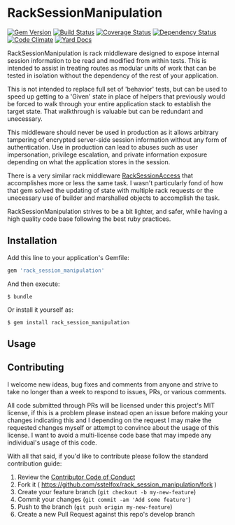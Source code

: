 # RackSessionManipulation

[![Gem Version](https://badge.fury.io/rb/rack_session_manipulation.svg)](https://rubygems.org/gems/rack_session_manipulation)
[![Build Status](https://travis-ci.org/sstelfox/rack_session_manipulation.svg)](https://travis-ci.org/sstelfox/rack_session_manipulation)
[![Coverage Status](https://coveralls.io/repos/sstelfox/rack_session_manipulation/badge.svg?branch=develop)](https://coveralls.io/r/sstelfox/rack_session_manipulation?branch=develop)
[![Dependency Status](https://gemnasium.com/sstelfox/rack_session_manipulation.svg)](https://gemnasium.com/sstelfox/rack_session_manipulation)
[![Code Climate](https://codeclimate.com/github/sstelfox/rack_session_manipulation/badges/gpa.svg)](https://codeclimate.com/github/sstelfox/rack_session_manipulation)
[![Yard Docs](http://img.shields.io/badge/yard-docs-green.svg)](http://www.rubydoc.info/gems/rack_session_manipulation)

RackSessionManipulation is rack middleware designed to expose internal session
information to be read and modified from within tests. This is intended to
assist in treating routes as modular units of work that can be tested in
isolation without the dependency of the rest of your application.

This is not intended to replace full set of 'behavior' tests, but can be used
to speed up getting to a 'Given' state in place of helpers that previously
would be forced to walk through your entire application stack to establish the
target state. That walkthrough is valuable but can be redundant and unecessary.

This middleware should never be used in production as it allows arbitrary
tampering of encrypted server-side session information without any form of
authentication. Use in production can lead to abuses such as user
impersonation, privilege escalation, and private information exposure depending
on what the application stores in the session.

There is a very similar rack middleware [RackSessionAccess][1] that
accomplishes more or less the same task. I wasn't particularly fond of how that
gem solved the updating of state with multiple rack requests or the unecessary
use of builder and marshalled objects to accomplish the task.

RackSessionManipulation strives to be a bit lighter, and safer, while having a
high quality code base following the best ruby practices.

## Installation

Add this line to your application's Gemfile:

```ruby
gem 'rack_session_manipulation'
```

And then execute:

    $ bundle

Or install it yourself as:

    $ gem install rack_session_manipulation

## Usage

## Contributing

I welcome new ideas, bug fixes and comments from anyone and strive to take no
longer than a week to respond to issues, PRs, or various comments.

All code submitted through PRs will be licensed under this project's MIT
license, if this is a problem please instead open an issue before making your
changes indicating this and I depending on the request I may make the requested
changes myself or attempt to convince about the usage of this license. I want
to avoid a multi-license code base that may impede any individual's usage of
this code.

With all that said, if you'd like to contribute please follow the standard
contribution guide:

1. Review the [Contributor Code of Conduct][2]
2. Fork it ( https://github.com/sstelfox/rack_session_manipulation/fork )
3. Create your feature branch (`git checkout -b my-new-feature`)
4. Commit your changes (`git commit -am 'Add some feature'`)
5. Push to the branch (`git push origin my-new-feature`)
6. Create a new Pull Request against this repo's develop branch

[1]: https://github.com/railsware/rack_session_access
[2]: CODE_OF_CONDUCT.md
